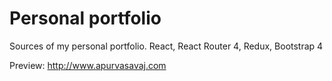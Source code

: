 # Personal portfolio

Sources of my personal portfolio.
React, React Router 4, Redux, Bootstrap 4

Preview:
http://www.apurvasavaj.com
